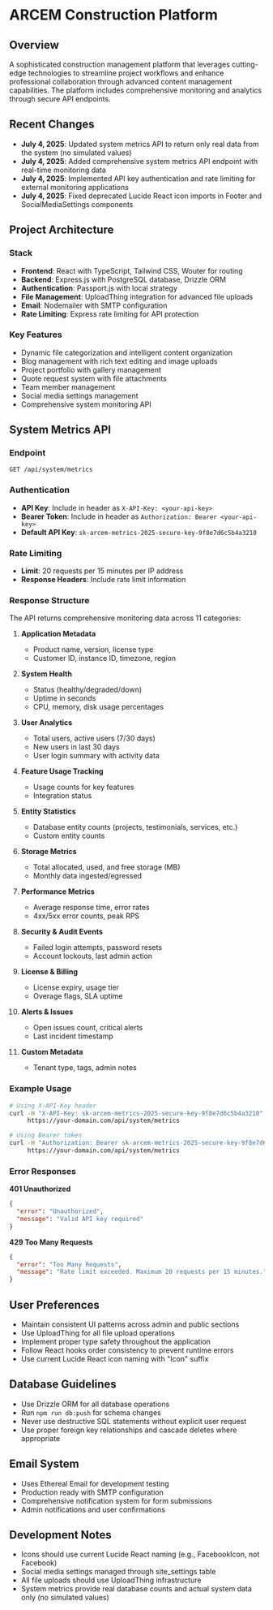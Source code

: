 # ARCEM Construction Platform

## Overview
A sophisticated construction management platform that leverages cutting-edge technologies to streamline project workflows and enhance professional collaboration through advanced content management capabilities. The platform includes comprehensive monitoring and analytics through secure API endpoints.

## Recent Changes
- **July 4, 2025**: Updated system metrics API to return only real data from the system (no simulated values)
- **July 4, 2025**: Added comprehensive system metrics API endpoint with real-time monitoring data
- **July 4, 2025**: Implemented API key authentication and rate limiting for external monitoring applications
- **July 4, 2025**: Fixed deprecated Lucide React icon imports in Footer and SocialMediaSettings components

## Project Architecture

### Stack
- **Frontend**: React with TypeScript, Tailwind CSS, Wouter for routing
- **Backend**: Express.js with PostgreSQL database, Drizzle ORM
- **Authentication**: Passport.js with local strategy
- **File Management**: UploadThing integration for advanced file uploads
- **Email**: Nodemailer with SMTP configuration
- **Rate Limiting**: Express rate limiting for API protection

### Key Features
- Dynamic file categorization and intelligent content organization
- Blog management with rich text editing and image uploads
- Project portfolio with gallery management
- Quote request system with file attachments
- Team member management
- Social media settings management
- Comprehensive system monitoring API

## System Metrics API

### Endpoint
`GET /api/system/metrics`

### Authentication
- **API Key**: Include in header as `X-API-Key: <your-api-key>`
- **Bearer Token**: Include in header as `Authorization: Bearer <your-api-key>`
- **Default API Key**: `sk-arcem-metrics-2025-secure-key-9f8e7d6c5b4a3210`

### Rate Limiting
- **Limit**: 20 requests per 15 minutes per IP address
- **Response Headers**: Include rate limit information

### Response Structure
The API returns comprehensive monitoring data across 11 categories:

1. **Application Metadata**
   - Product name, version, license type
   - Customer ID, instance ID, timezone, region

2. **System Health**
   - Status (healthy/degraded/down)
   - Uptime in seconds
   - CPU, memory, disk usage percentages

3. **User Analytics**
   - Total users, active users (7/30 days)
   - New users in last 30 days
   - User login summary with activity data

4. **Feature Usage Tracking**
   - Usage counts for key features
   - Integration status

5. **Entity Statistics**
   - Database entity counts (projects, testimonials, services, etc.)
   - Custom entity counts

6. **Storage Metrics**
   - Total allocated, used, and free storage (MB)
   - Monthly data ingested/egressed

7. **Performance Metrics**
   - Average response time, error rates
   - 4xx/5xx error counts, peak RPS

8. **Security & Audit Events**
   - Failed login attempts, password resets
   - Account lockouts, last admin action

9. **License & Billing**
   - License expiry, usage tier
   - Overage flags, SLA uptime

10. **Alerts & Issues**
    - Open issues count, critical alerts
    - Last incident timestamp

11. **Custom Metadata**
    - Tenant type, tags, admin notes

### Example Usage

```bash
# Using X-API-Key header
curl -H "X-API-Key: sk-arcem-metrics-2025-secure-key-9f8e7d6c5b4a3210" \
     https://your-domain.com/api/system/metrics

# Using Bearer token
curl -H "Authorization: Bearer sk-arcem-metrics-2025-secure-key-9f8e7d6c5b4a3210" \
     https://your-domain.com/api/system/metrics
```

### Error Responses

**401 Unauthorized**
```json
{
  "error": "Unauthorized",
  "message": "Valid API key required"
}
```

**429 Too Many Requests**
```json
{
  "error": "Too Many Requests",
  "message": "Rate limit exceeded. Maximum 20 requests per 15 minutes."
}
```

## User Preferences
- Maintain consistent UI patterns across admin and public sections
- Use UploadThing for all file upload operations
- Implement proper type safety throughout the application
- Follow React hooks order consistency to prevent runtime errors
- Use current Lucide React icon naming with "Icon" suffix

## Database Guidelines
- Use Drizzle ORM for all database operations
- Run `npm run db:push` for schema changes
- Never use destructive SQL statements without explicit user request
- Use proper foreign key relationships and cascade deletes where appropriate

## Email System
- Uses Ethereal Email for development testing
- Production ready with SMTP configuration
- Comprehensive notification system for form submissions
- Admin notifications and user confirmations

## Development Notes
- Icons should use current Lucide React naming (e.g., FacebookIcon, not Facebook)
- Social media settings managed through site_settings table
- All file uploads should use UploadThing infrastructure
- System metrics provide real database counts and actual system data only (no simulated values)